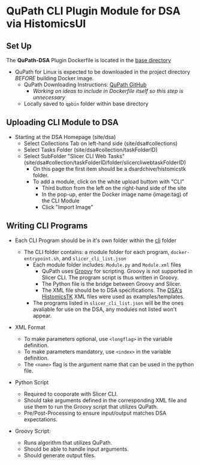 # QuPath CLI Plugin Module for DSA via HistomicsUI

## Set Up
The **QuPath-DSA** Plugin Dockerfile is located in the [base directory](../Dockerfile)
- QuPath for Linux is expected to be downloaded in the project directory *BEFORE* building Docker image.
    - QuPath Downloading Instructions: [QuPath GitHub](https://github.com/qupath/qupath/releases/tag/v0.5.1)
        - *Working on ideas to include in Dockerfile itself so this step is unnecessary*
    - Locally saved to `qpbin` folder within base directory

## Uploading CLI Module to DSA
- Starting at the DSA Homepage (site/dsa) 
    - Select Collections Tab on left-hand side (site/dsa#collections)
    - Select Tasks Folder (site/dsa#collection/taskFolderID)
    - Select SubFolder "Slicer CLI Web Tasks" (site/dsa#collection/taskFolderID/folder/slicercliwebtaskFolderID)
        - On this page the first item should be a dsardchive/histomicstk folder. 
        - To add a module, click on the white upload buttom with "CLI" 
            - Third button from the left on the right-hand side of the site
            - In the pop-up, enter the Docker image name (image:tag) of the CLI Module
            - Click "Import Image"

## Writing CLI Programs
- Each CLI Program should be in it's own folder within the [cli](../cli/) folder
    - The CLI folder contains: a module folder for each program, `docker-entrypoint.sh`, and `slicer_cli_list.json`
        - Each module folder includes: `Module.py` and `Module.xml` files
            - QuPath uses [Groovy](https://groovy-lang.org/) for scripting. Groovy is not supported in Slicer CLI. The program script is thus written in Groovy.
            - The Python file is the bridge between Groovy and Slicer.
            - The XML file should be to DSA specifications. The [DSA's HistomicsTK](https://github.com/DigitalSlideArchive/HistomicsTK) XML files were used as examples/templates.
        - The programs listed in `slicer_cli_list.json` will be the ones avaliable for use on the DSA, any modules not listed won't appear.

- XML Format
    - To make parameters optional, use `<longflag>` in the variable definition. 
    - To make parameters mandatory, use `<index>` in the variable definition. 
    - The `<name>` flag is the argument name that can be used in the python file.

- Python Script
    - Required to cooporate with Slicer CLI.
    - Should take arguments defined in the corresponding XML file and use them to run the Groovy script that utilizes QuPath.
    - Pre/Post-Processing to ensure input/output matches DSA expectations.

- Groovy Script:
    - Runs algorithm that utilizes QuPath.
    - Should be able to handle input arguments.
    - Should generate output files.
